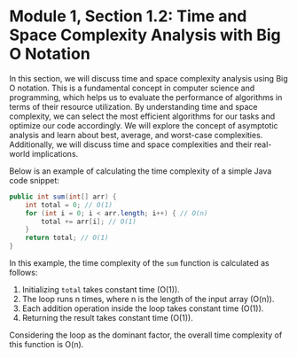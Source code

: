# Module 1, Section 1.2: Time and Space Complexity Analysis with Big O Notation

In this section, we will discuss time and space complexity analysis using Big O notation. This is a fundamental concept in computer science and programming, which helps us to evaluate the performance of algorithms in terms of their resource utilization. By understanding time and space complexity, we can select the most efficient algorithms for our tasks and optimize our code accordingly. We will explore the concept of asymptotic analysis and learn about best, average, and worst-case complexities. Additionally, we will discuss time and space complexities and their real-world implications.

Below is an example of calculating the time complexity of a simple Java code snippet:

```java
public int sum(int[] arr) {
    int total = 0; // O(1)
    for (int i = 0; i < arr.length; i++) { // O(n)
        total += arr[i]; // O(1)
    }
    return total; // O(1)
}
```

In this example, the time complexity of the `sum` function is calculated as follows:

1. Initializing `total` takes constant time (O(1)).
2. The loop runs n times, where n is the length of the input array (O(n)).
3. Each addition operation inside the loop takes constant time (O(1)).
4. Returning the result takes constant time (O(1)).

Considering the loop as the dominant factor, the overall time complexity of this function is O(n).
